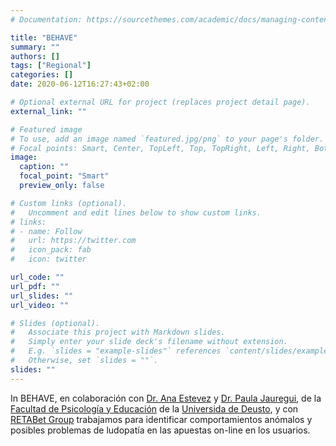```yaml
---
# Documentation: https://sourcethemes.com/academic/docs/managing-content/

title: "BEHAVE"
summary: ""
authors: []
tags: ["Regional"]
categories: []
date: 2020-06-12T16:27:43+02:00

# Optional external URL for project (replaces project detail page).
external_link: ""

# Featured image
# To use, add an image named `featured.jpg/png` to your page's folder.
# Focal points: Smart, Center, TopLeft, Top, TopRight, Left, Right, BottomLeft, Bottom, BottomRight.
image:
  caption: ""
  focal_point: "Smart"
  preview_only: false

# Custom links (optional).
#   Uncomment and edit lines below to show custom links.
# links:
# - name: Follow
#   url: https://twitter.com
#   icon_pack: fab
#   icon: twitter

url_code: ""
url_pdf: ""
url_slides: ""
url_video: ""

# Slides (optional).
#   Associate this project with Markdown slides.
#   Simply enter your slide deck's filename without extension.
#   E.g. `slides = "example-slides"` references `content/slides/example-slides.md`.
#   Otherwise, set `slides = ""`.
slides: ""
---
```


In BEHAVE, en colaboración con [Dr. Ana Estevez](https://sites.google.com/a/deusto.es/ana-estevez/) y [Dr. Paula Jauregui](https://www.deusto.es/cs/Satellite/deusto/es/universidad-deusto/sobre-deusto-0/deusto-quienes-somos/profesores/12395/profesor), de la [Facultad de Psicología y Educación](https://psicologiayeducacion.deusto.es/cs/Satellite/psicologiayeducacion/en/faculty-of-psychology-and-education?cambioidioma=si) de la [Universida de Deusto](https://www.deusto.es), y con [RETABet Group](https://www.retabet.es/#aboutSec) trabajamos para identificar comportamientos anómalos y posibles problemas de ludopatía en las apuestas on-line en los usuarios.